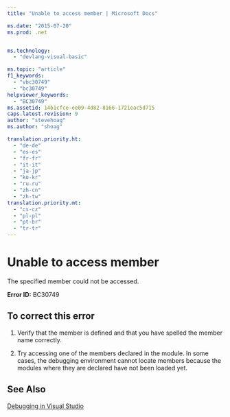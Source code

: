 ```yaml
---
title: "Unable to access member | Microsoft Docs"

ms.date: "2015-07-20"
ms.prod: .net


ms.technology: 
  - "devlang-visual-basic"

ms.topic: "article"
f1_keywords: 
  - "vbc30749"
  - "bc30749"
helpviewer_keywords: 
  - "BC30749"
ms.assetid: 14b1cfce-ee09-4d82-8166-1721eac5d715
caps.latest.revision: 9
author: "stevehoag"
ms.author: "shoag"

translation.priority.ht: 
  - "de-de"
  - "es-es"
  - "fr-fr"
  - "it-it"
  - "ja-jp"
  - "ko-kr"
  - "ru-ru"
  - "zh-cn"
  - "zh-tw"
translation.priority.mt: 
  - "cs-cz"
  - "pl-pl"
  - "pt-br"
  - "tr-tr"
---
```

# Unable to access member
The specified member could not be accessed.  
  
 **Error ID:** BC30749  
  
## To correct this error  
  
1.  Verify that the member is defined and that you have spelled the member name correctly.  
  
2.  Try accessing one of the members declared in the module. In some cases, the debugging environment cannot locate members because the modules where they are declared have not been loaded yet.  
  
## See Also  
 [Debugging in Visual Studio](https://docs.microsoft.com/visualstudio/debugger/debugging-in-visual-studio)